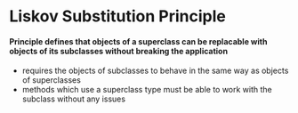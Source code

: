 # Liskov Substitution Principle

#### Principle defines that objects of a superclass can be replacable with objects of its subclasses without breaking the application
- requires the objects of subclasses to behave in the same way as objects of superclasses
- methods which use a superclass type must be able to work with the subclass without any issues


